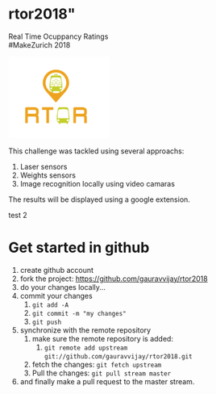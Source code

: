 # rtor2018" 
Real Time Ocuppancy Ratings <br>
#MakeZurich 2018

<img src="./readme_resources/logo.png" width="200">


This challenge was tackled using several approachs: 
1. Laser sensors 
2. Weights sensors 
3. Image recognition locally using video camaras 

The results will be displayed using a google extension. 

test 2

# Get started in github
1. create github account 
2. fork the project: https://github.com/gauravvijay/rtor2018
3. do your changes locally... 
4. commit your changes 
    1. `git add -A `
    2. `git commit -m "my changes" `
    3. `git push `
5. synchronize with the remote repository 
    1. make sure the remote repository is added: 
        1. ` git remote add upstream git://github.com/gauravvijay/rtor2018.git   `
    2. fetch the changes: `git fetch upstream`
    3. Pull the changes: `git pull stream master`
6. and finally make a pull request to the master stream. 



